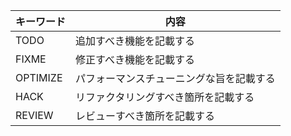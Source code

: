 |キーワード|内容|
|---|---|
|TODO|追加すべき機能を記載する|
|FIXME|修正すべき機能を記載する|
|OPTIMIZE|パフォーマンスチューニングな旨を記載する|
|HACK|リファクタリングすべき箇所を記載する|
|REVIEW|レビューすべき箇所を記載する|
